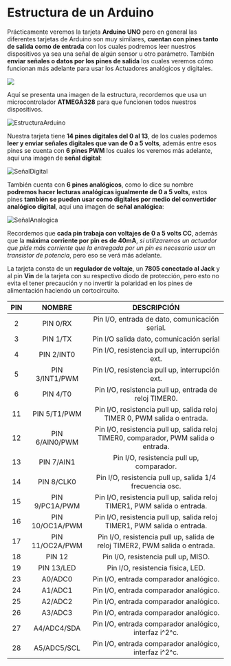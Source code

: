 # Estructura de un Arduino

Prácticamente veremos la tarjeta **Arduino UNO** pero en general las diferentes tarjetas de Arduino son muy similares, **cuentan con pines tanto de salida como de entrada** con los cuales podremos leer nuestros dispositivos ya sea una señal de algún sensor u otro parámetro. También **enviar señales o datos por los pines de salida** los cuales veremos cómo funcionan más adelante para usar los Actuadores analógicos y digitales. 

![](https://www.robomart.com/image/catalog/RM0058/02.jpg)

Aquí se presenta una imagen de la estructura, recordemos que usa un microcontrolador **ATMEGA328** para que funcionen todos nuestros dispositivos.

![EstructuraArduino](https://circuito.cdn.prismic.io/circuito/8e3a980f0f964cc539b4cbbba2654bb660db6f52_arduino-uno-pinout-diagram.png)

Nuestra tarjeta tiene **14 pines digitales del 0 al 13**, de los cuales podemos **leer y enviar señales digitales que van de 0 a 5 volts**, además entre esos pines se cuenta con **6 pines PWM** los cuales los veremos más adelante, aquí una imagen de **señal digital**:

![SeñalDigital](https://github.com/Ezzzzzzzzzzzzzz/CursoRoboticaAplicada/blob/master/Arduino/Se%C3%B1alDigital.JPG)

También cuenta con **6 pines analógicos**, como lo dice su nombre **podremos hacer lecturas analógicas igualmente de 0 a 5 volts**, estos pines **también se pueden usar como digitales por medio del convertidor analógico digital**, aquí una imagen de **señal analógica**:

![SeñalAnalogica](https://github.com/Ezzzzzzzzzzzzzz/CursoRoboticaAplicada/blob/master/Arduino/Se%C3%B1alAnalogica.JPG)

Recordemos que **cada pin trabaja con voltajes de 0 a 5 volts CC**, además que la **máxima corriente por pin es de 40mA**, _si utilizaremos un actuador que pide más corriente que la entregada por un pin es necesario usar un transistor de potencia_, pero eso se verá más adelante. 

La tarjeta consta de un **regulador de voltaje**, un **7805 conectado al Jack** y al pin **Vin** de la tarjeta con su respectivo diodo de protección, pero esto no evita el tener precaución y no invertir la polaridad en los pines de alimentación haciendo un cortocircuito.

PIN   |    NOMBRE     |     DESCRIPCIÓN   
:-----:  | :--------:  |   :------:
2   |  PIN 0/RX    |  Pin I/O, entrada de dato, comunicación serial.
3   |  PIN 1/TX     |  Pin I/O salida dato, comunicación serial
4   | PIN 2/INT0     |  Pin I/O, resistencia pull up, interrupción ext.
5   | PIN 3/INT1/PWM  | Pin I/O, resistencia pull up, interrupción ext.
6  | PIN 4/T0    |  Pin I/O, resistencia pull up, entrada de reloj TIMER0.
11 | PIN 5/T1/PWM  | Pin I/O, resistencia pull up, salida reloj TIMER 0, PWM salida o entrada.
12  | PIN 6/AIN0/PWM   |  Pin I/O, resistencia pull up, salida reloj TIMER0, comparador, PWM salida o entrada.
13   |  PIN 7/AIN1  | Pin I/O, resistencia pull up, comparador. 
14  |  PIN 8/CLK0  | Pin I/O, resistencia pull up, salida 1/4 frecuencia osc. 
15   |  PIN 9/PC1A/PWM  |  Pin I/O, resistencia pull up, salida reloj TIMER1, PWM salida o entrada.
16  |PIN 10/OC1A/PWM  | Pin I/O, resistencia pull up, salida reloj TIMER1, PWM salida o entrada. 
17  | PIN 11/OC2A/PWM  | Pin I/O, resistencia pull up, salida de reloj TIMER2, PWM salida o entrada.
18 | PIN 12 | Pin I/O, resistencia pull up, MISO.
19  |  PIN 13/LED  |  Pin I/O, resistencia física, LED.
23   |  A0/ADC0  | Pin I/O, entrada comparador analógico. 
24  |  A1/ADC1   |  Pin I/O, entrada comparador analógico.
25  |  A2/ADC2   | Pin I/O, entrada comparador analógico.
26   | A3/ADC3   | Pin I/O, entrada comparador analógico.
27  | A4/ADC4/SDA  | Pin I/O, entrada comparador analógico, interfaz i^2^c.
28   | A5/ADC5/SCL  |  Pin I/O, entrada comparador analógico, interfaz i^2^c.




<!--stackedit_data:
eyJoaXN0b3J5IjpbMTc1Mjg1OTQxMSwtNDczMTI4NjAsNDgyMz
E0MDgzXX0=
-->